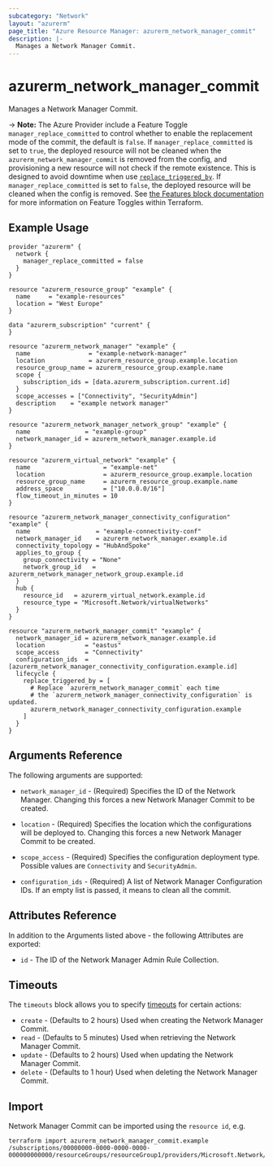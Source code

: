 ```yaml
---
subcategory: "Network"
layout: "azurerm"
page_title: "Azure Resource Manager: azurerm_network_manager_commit"
description: |-
  Manages a Network Manager Commit.
---
```


# azurerm_network_manager_commit

Manages a Network Manager Commit.

-> **Note:** The Azure Provider include a Feature Toggle `manager_replace_committed` to control whether to enable the replacement mode of the commit, the default is `false`. If `manager_replace_committed` is set to `true`, the deployed resource will not be cleaned when the `azurerm_network_manager_commit` is removed from the config, and provisioning a new resource will not check if the remote existence. This is designed to avoid downtime when use [`replace_triggered_by`](https://developer.hashicorp.com/terraform/language/meta-arguments/lifecycle#replace_triggered_by). If `manager_replace_committed` is set to `false`, the deployed resource will be cleaned when the config is removed. See [the Features block documentation](https://registry.terraform.io/providers/hashicorp/azurerm/latest/docs#features) for more information on Feature Toggles within Terraform.

## Example Usage

```hcl
provider "azurerm" {
  network {
    manager_replace_committed = false
  }
}

resource "azurerm_resource_group" "example" {
  name     = "example-resources"
  location = "West Europe"
}

data "azurerm_subscription" "current" {
}

resource "azurerm_network_manager" "example" {
  name                = "example-network-manager"
  location            = azurerm_resource_group.example.location
  resource_group_name = azurerm_resource_group.example.name
  scope {
    subscription_ids = [data.azurerm_subscription.current.id]
  }
  scope_accesses = ["Connectivity", "SecurityAdmin"]
  description    = "example network manager"
}

resource "azurerm_network_manager_network_group" "example" {
  name               = "example-group"
  network_manager_id = azurerm_network_manager.example.id
}

resource "azurerm_virtual_network" "example" {
  name                    = "example-net"
  location                = azurerm_resource_group.example.location
  resource_group_name     = azurerm_resource_group.example.name
  address_space           = ["10.0.0.0/16"]
  flow_timeout_in_minutes = 10
}

resource "azurerm_network_manager_connectivity_configuration" "example" {
  name                  = "example-connectivity-conf"
  network_manager_id    = azurerm_network_manager.example.id
  connectivity_topology = "HubAndSpoke"
  applies_to_group {
    group_connectivity = "None"
    network_group_id   = azurerm_network_manager_network_group.example.id
  }
  hub {
    resource_id   = azurerm_virtual_network.example.id
    resource_type = "Microsoft.Network/virtualNetworks"
  }
}

resource "azurerm_network_manager_commit" "example" {
  network_manager_id = azurerm_network_manager.example.id
  location           = "eastus"
  scope_access       = "Connectivity"
  configuration_ids  = [azurerm_network_manager_connectivity_configuration.example.id]
  lifecycle {
    replace_triggered_by = [
      # Replace `azurerm_network_manager_commit` each time 
      # the `azurerm_network_manager_connectivity_configuration` is updated.
      azurerm_network_manager_connectivity_configuration.example
    ]
  }
}
```

## Arguments Reference

The following arguments are supported:

* `network_manager_id` - (Required) Specifies the ID of the Network Manager. Changing this forces a new Network Manager Commit to be created.

* `location` - (Required) Specifies the location which the configurations will be deployed to. Changing this forces a new Network Manager Commit to be created.

* `scope_access` - (Required) Specifies the configuration deployment type. Possible values are `Connectivity` and `SecurityAdmin`.

* `configuration_ids` - (Required) A list of Network Manager Configuration IDs. If an empty list is passed, it means to clean all the commit.

## Attributes Reference

In addition to the Arguments listed above - the following Attributes are exported:

* `id` - The ID of the Network Manager Admin Rule Collection.

## Timeouts

The `timeouts` block allows you to specify [timeouts](https://www.terraform.io/language/resources/syntax#operation-timeouts) for certain actions:

* `create` - (Defaults to 2 hours) Used when creating the Network Manager Commit.
* `read` - (Defaults to 5 minutes) Used when retrieving the Network Manager Commit.
* `update` - (Defaults to 2 hours) Used when updating the Network Manager Commit.
* `delete` - (Defaults to 1 hour) Used when deleting the Network Manager Commit.

## Import

Network Manager Commit can be imported using the `resource id`, e.g.

```shell
terraform import azurerm_network_manager_commit.example /subscriptions/00000000-0000-0000-0000-000000000000/resourceGroups/resourceGroup1/providers/Microsoft.Network/networkManagers/networkManager1/commit|eastus|Connectivity
```
